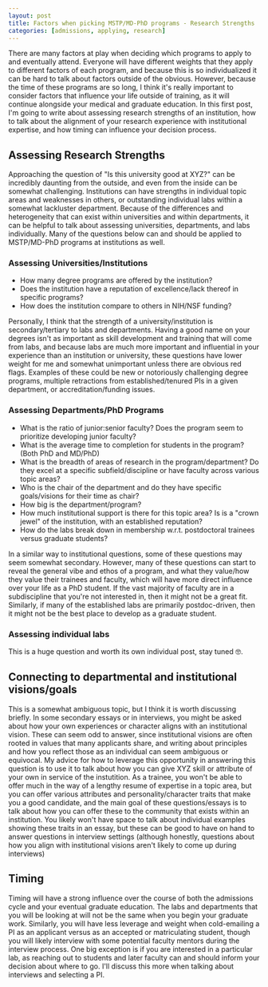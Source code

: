 ```yaml
---
layout: post
title: Factors when picking MSTP/MD-PhD programs - Research Strengths
categories: [admissions, applying, research]
---
```


There are many factors at play when deciding which programs to apply to and eventually attend. Everyone will have different weights that they apply to different factors of each program, and because this is so individualized it can be hard to talk about factors outside of the obvious. However, because the time of these programs are so long, I think it's really important to consider factors that influence your life outside of training, as it will continue alongside your medical and graduate education. In this first post, I'm going to write about assessing research strengths of an institution, how to talk about the alignment of your research experience with institutional expertise, and how timing can influence your decision process. 

## Assessing Research Strengths

Approaching the question of "Is this university good at XYZ?" can be incredibly daunting from the outside, and even from the inside can be somewhat challenging. Institutions can have strengths in individual topic areas and weaknesses in others, or outstanding individual labs within a somewhat lackluster department. Because of the differences and heterogeneity that can exist within universities and within departments, it can be helpful to talk about assessing universities, departments, and labs individually. Many of the questions below can and should be applied to MSTP/MD-PhD programs at institutions as well.  

### Assessing Universities/Institutions
- How many degree programs are offered by the institution?
- Does the institution have a reputation of excellence/lack thereof in specific programs? 
- How does the institution compare to others in NIH/NSF funding? 

Personally, I think that the strength of a university/institution is secondary/tertiary to labs and departments. Having a good name on your degrees isn't as important as skill development and training that will come from labs, and because labs are much more important and influential in your experience than an institution or university, these questions have lower weight for me and somewhat unimportant unless there are obvious red flags. Examples of these could be new or notoriously challenging degree programs, multiple retractions from established/tenured PIs in a given department, or accreditation/funding issues. 

### Assessing Departments/PhD Programs
- What is the ratio of junior:senior faculty? Does the program seem to prioritize developing junior faculty? 
- What is the average time to completion for students in the program? (Both PhD and MD/PhD)
- What is the breadth of areas of research in the program/department? Do they excel at a specific subfield/discipline or have faculty across various topic areas?
- Who is the chair of the department and do they have specific goals/visions for their time as chair?
- How big is the department/program? 
- How much institutional support is there for this topic area? Is is a "crown jewel" of the institution, with an established reputation?
- How do the labs break down in membership w.r.t. postdoctoral trainees versus graduate students?

In a similar way to institutional questions, some of these questions may seem somewhat secondary. However, many of these questions can start to reveal the general vibe and ethos of a program, and what they value/how they value their trainees and faculty, which will have more direct influence over your life as a PhD student. If the vast majority of faculty are in a subdiscipline that you're not interested in, then it might not be a great fit. Similarly, if many of the established labs are primarily postdoc-driven, then it might not be the best place to develop as a graduate student. 

### Assessing individual labs
This is a huge question and worth its own individual post, stay tuned 🤓. 

## Connecting to departmental and institutional visions/goals
This is a somewhat ambiguous topic, but I think it is worth discussing briefly. In some secondary essays or in interviews, you might be asked about how your own experiences or character aligns with an institutional vision. These can seem odd to answer, since institutional visions are often rooted in values that many applicants share, and writing about principles and how you reflect those as an individual can seem ambiguous or equivocal. My advice for how to leverage this opportunity in answering this question is to use it to talk about how you can give XYZ skill or attribute of your own in service of the instutition. As a trainee, you won't be able to offer much in the way of a lengthy resume of expertise in a topic area, but you can offer various attributes and personality/character traits that make you a good candidate, and the main goal of these questions/essays is to talk about how you can offer these to the community that exists within an institution. You likely won't have space to talk about individual examples showing these traits in an essay, but these can be good to have on hand to answer questions in interview settings (although honestly, questions about how you align with institutional visions aren't likely to come up during interviews)

## Timing
Timing will have a strong influence over the course of both the admissions cycle and your eventual graduate education. The labs and departments that you will be looking at will not be the same when you begin your graduate work. Similarly, you will have less leverage and weight when cold-emailing a PI as an applicant versus as an accepted or matriculating student, though you will likely interview with some potential faculty mentors during the interview process. One big exception is if you are interested in a particular lab, as reaching out to students and later faculty can and should inform your decision about where to go. I'll discuss this more when talking about interviews and selecting a PI. 